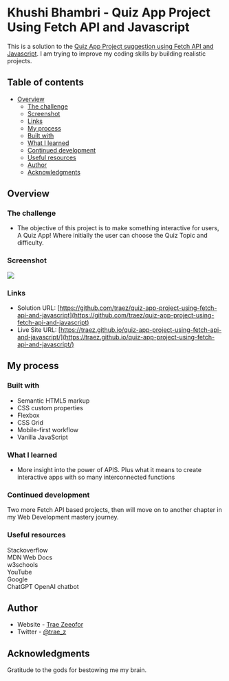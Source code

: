 # Khushi Bhambri - Quiz App Project Using Fetch API and Javascript

This is a solution to the [Quiz App Project suggestion using Fetch API and Javascript](https://plainenglish.io/blog/top-beginner-friendly-projects-using-apis-f43356aeac7f). I am trying to improve my coding skills by building realistic projects. 

## Table of contents

- [Overview](#overview)
  - [The challenge](#the-challenge)
  - [Screenshot](#screenshot)
  - [Links](#links)
  - [My process](#my-process)
  - [Built with](#built-with)
  - [What I learned](#what-i-learned)
  - [Continued development](#continued-development)
  - [Useful resources](#useful-resources)
  - [Author](#author)
  - [Acknowledgments](#acknowledgments)

## Overview

### The challenge

- The objective of this project is to make something interactive for users, A Quiz App! Where initially the user can choose the Quiz Topic and difficulty. 

### Screenshot

![](screenshot-desktop.png)

### Links

- Solution URL: [https://github.com/traez/quiz-app-project-using-fetch-api-and-javascript](https://github.com/traez/quiz-app-project-using-fetch-api-and-javascript)
- Live Site URL: [https://traez.github.io/quiz-app-project-using-fetch-api-and-javascript/](https://traez.github.io/quiz-app-project-using-fetch-api-and-javascript/)

## My process

### Built with

- Semantic HTML5 markup
- CSS custom properties
- Flexbox
- CSS Grid
- Mobile-first workflow
- Vanilla JavaScript

### What I learned

- More insight into the power of APIS. Plus what it means to create interactive apps with so many interconnected functions  

### Continued development

Two more Fetch API based projects, then will move on to another chapter in my Web Development mastery journey.       

### Useful resources

Stackoverflow  
MDN Web Docs  
w3schools  
YouTube  
Google  
ChatGPT OpenAI chatbot  

## Author

- Website - [Trae Zeeofor](https://github.com/traez)  
- Twitter - [@trae_z](https://twitter.com/trae_z) 

## Acknowledgments

Gratitude to the gods for bestowing me my brain.   
